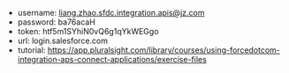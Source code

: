 * username: liang.zhao.sfdc.integration.apis@jz.com
* password: ba76acaH
* token: htf5m1SYhiN0vQ6g1qYkWEGgo
* url: login.salesforce.com
* tutorial: https://app.pluralsight.com/library/courses/using-forcedotcom-integration-aps-connect-applications/exercise-files
